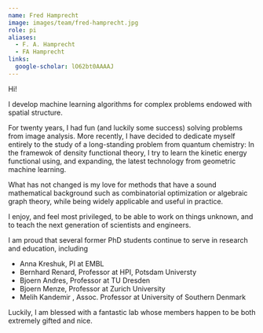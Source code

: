 ```yaml
---
name: Fred Hamprecht
image: images/team/fred-hamprecht.jpg
role: pi
aliases:
  - F. A. Hamprecht
  - FA Hamprecht
links:
  google-scholar: lO62bt0AAAAJ
---
```


Hi!

I develop machine learning algorithms for complex problems endowed with spatial structure. 

For twenty years, I had fun (and luckily some success) solving problems from image analysis. More recently, I have decided to dedicate myself entirely to the study of a long-standing problem from quantum chemistry: In the framewok of density functional theory, I try to learn the kinetic energy functional using, and expanding, the latest technology from geometric machine learning. 

What has not changed is my love for methods that have a sound mathematical background such as combinatorial optimization or algebraic graph theory, while being widely applicable and useful in practice. 

I enjoy, and feel most privileged, to be able to work on things unknown, and to teach the next generation of scientists and engineers.

I am proud that several former PhD students continue to serve in research and education, including

-    Anna Kreshuk, PI at EMBL
-    Bernhard Renard, Professor at HPI, Potsdam Universty
-    Bjoern Andres, Professor at TU Dresden
-    Bjoern Menze, Professor at Zurich University
-    Melih Kandemir , Assoc. Professor at University of Southern Denmark

Luckily, I am blessed with a fantastic lab whose members happen to be both extremely gifted and nice. 
